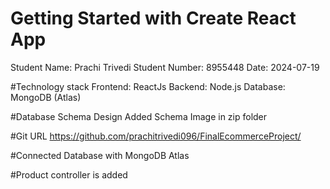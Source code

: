 # Getting Started with Create React App
Student Name: Prachi Trivedi
Student Number: 8955448
Date: 2024-07-19

#Technology stack
Frontend: ReactJs
Backend: Node.js
Database: MongoDB (Atlas)

#Database Schema Design
Added Schema Image in zip folder

#Git URL
https://github.com/prachitrivedi096/FinalEcommerceProject/

#Connected Database with MongoDB Atlas

#Product controller is added
